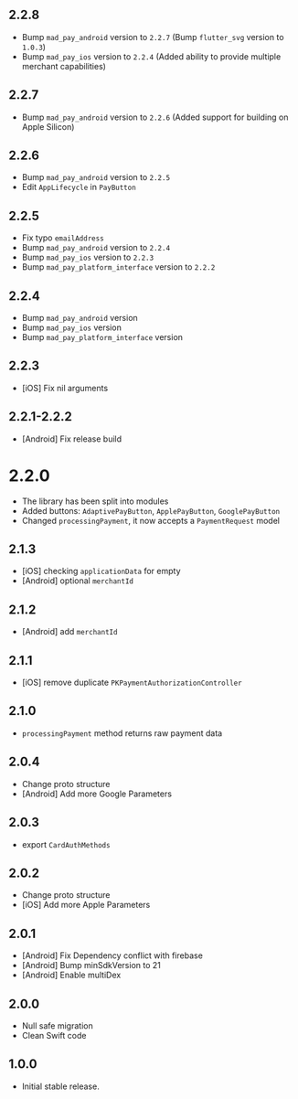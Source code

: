 ## 2.2.8

* Bump `mad_pay_android` version to `2.2.7` (Bump `flutter_svg` version to `1.0.3`)
* Bump `mad_pay_ios` version to `2.2.4` (Added ability to provide multiple merchant capabilities)

## 2.2.7

* Bump `mad_pay_android` version to `2.2.6` (Added support for building on Apple Silicon)

## 2.2.6

* Bump `mad_pay_android` version to `2.2.5`
* Edit `AppLifecycle` in `PayButton`

## 2.2.5

* Fix typo `emailAddress`
* Bump `mad_pay_android` version to `2.2.4`
* Bump `mad_pay_ios` version to `2.2.3`
* Bump `mad_pay_platform_interface` version to `2.2.2`

## 2.2.4

* Bump `mad_pay_android` version
* Bump `mad_pay_ios` version
* Bump `mad_pay_platform_interface` version

## 2.2.3

* [iOS] Fix nil arguments

## 2.2.1-2.2.2

* [Android] Fix release build

# 2.2.0

* The library has been split into modules
* Added buttons: `AdaptivePayButton`, `ApplePayButton`, `GooglePayButton`
* Changed `processingPayment`, it now accepts a `PaymentRequest` model

## 2.1.3

* [iOS] checking `applicationData` for empty
* [Android] optional `merchantId`

## 2.1.2

* [Android] add `merchantId`

## 2.1.1

* [iOS] remove duplicate `PKPaymentAuthorizationController`

## 2.1.0

* `processingPayment` method returns raw payment data

## 2.0.4

* Change proto structure
* [Android] Add more Google Parameters

## 2.0.3

* export `CardAuthMethods`

## 2.0.2

* Change proto structure
* [iOS] Add more Apple Parameters

## 2.0.1

* [Android] Fix Dependency conflict with firebase
* [Android] Bump minSdkVersion to 21
* [Android] Enable multiDex

## 2.0.0

* Null safe migration
* Clean Swift code

## 1.0.0

* Initial stable release.
